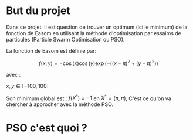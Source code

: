 # But du projet

Dans ce projet, il est question de trouver un optimum (ici le minimum) de la fonction de Easom en utilisant la méthode d'optimisation par essaims de particules (Particle Swarm Optimisation ou PSO).

La fonction de Easom est définie par:

$$ f(x,y) = -\cos(x)\cos(y)\exp(-((x - \pi)^2 + (y - \pi)^2)) $$ 

avec :

$x, y \in [-100, 100]$

Son minimum global est : $f(X^*) = -1$ en $X^* = (\pi,\pi)$, C'est ce qu'on va chercher à approcher avec la méthode PSO.



# PSO c'est quoi ?


